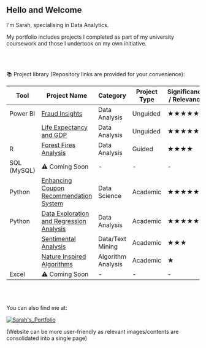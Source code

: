 ## Hello and Welcome

I'm Sarah, specialising in Data Analytics. 

My portfolio includes projects I completed as part of my university coursework and those I undertook on my own initiative. 

<br><br>

📚 Project library (Repository links are provided for your convenience):

| Tool           | Project Name                                                                                                     | Category        | Project Type | Significance / Relevance|
|----------------|------------------------------------------------------------------------------------------------------------------|-----------------|--------------|-------------|
| Power BI       | [Fraud Insights](https://github.com/sarhp/PowerBI__FraudAnalysis)                                                | Data Analysis   | Unguided   | ★★★★★       |
|                | [Life Expectancy and GDP](https://github.com/sarhp/PowerBI__LifeExpectancyAndGDP)                                | Data Analysis   | Unguided   | ★★★★★       |
| R              | [Forest Fires Analysis](https://github.com/sarhp/R__ForestFiresAnalysis)                                         | Data Analysis    | Guided   | ★★★★        |
| SQL (MySQL)    | ⚠️ Coming Soon                                                                                              | -           | -        | -       |
| Python         | [Enhancing Coupon Recommendation System](https://github.com/sarhp/Python__EnhancingCouponRecommendationSystem)   | Data Science     | Academic      | ★★★★★        |
| Python         | [Data Exploration and Regression Analysis]()                                                                     | Data Analysis     | Academic      | ★★★★★        |
|                | [Sentimental Analysis](https://github.com/sarhp/Python__TextMiningProject)                                       | Data/Text Mining      | Academic      | ★★★         |
|                | [Nature Inspired Algorithms](https://github.com/sarhp/Python__NatureInspiredAlgorithms)                          | Algorithm Analysis | Academic    | ★           |
| Excel          | ⚠️ Coming Soon                                                                                              | -           | -        | -       |

<br>
<br>


You can also find me at: 

[![Sarah's_Portfolio](https://img.shields.io/badge/Sarah's_Portfolio-yellow?style=flat&logo=wordpress&link=https%3A%2F%2Fsarhp.wordpress.com)](https://sarhp.wordpress.com)

(Website can be more user-friendly as relevant images/contents are consolidated into a single page)



